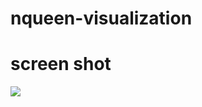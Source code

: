 # nqueen-visualization
<h1> screen shot </h1>
<img src='https://github.com/lnbyk/nqueen-visualization/blob/main/nqueen/src/screenshot.png'/>
